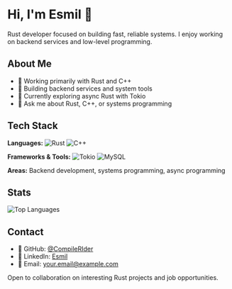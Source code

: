 # Hi, I'm Esmil 👋

Rust developer focused on building fast, reliable systems. I enjoy working on backend services and low-level programming.

## About Me

- 🦀 Working primarily with Rust and C++
- 🔧 Building backend services and system tools
- 🌱 Currently exploring async Rust with Tokio
- 💬 Ask me about Rust, C++, or systems programming

## Tech Stack

**Languages:** 
![Rust](https://img.shields.io/badge/Rust-000000?style=flat&logo=rust&logoColor=white)
![C++](https://img.shields.io/badge/C++-00599C?style=flat&logo=cplusplus&logoColor=white)

**Frameworks & Tools:** 
![Tokio](https://img.shields.io/badge/Tokio-000000?style=flat&logo=rust&logoColor=white)
![MySQL](https://img.shields.io/badge/MySQL-4479A1?style=flat&logo=mysql&logoColor=white)

**Areas:** Backend development, systems programming, async programming

## Stats

![Top Languages](https://github-readme-stats.vercel.app/api/top-langs/?username=CompileRIder&layout=compact&theme=dark)

## Contact

- 🐙 GitHub: [@CompileRIder](https://github.com/CompileRIder)
- 💼 LinkedIn: [Esmil](https://linkedin.com/in/yourprofile)
- 📧 Email: your.email@example.com

Open to collaboration on interesting Rust projects and job opportunities.
